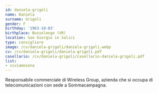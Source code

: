 ```yaml
---
id: daniela-grigoli
name: Daniela
surname: Grigoli
gender: F
birthday: '1963-10-03'
birthplace: Bussolengo (VR)
location: San Giorgio in Salici
type: consigliere
image: /cv/daniela-grigoli/daniela-grigoli.webp
cv: /cv/daniela-grigoli/daniela-grigoli.pdf
casellario: /cv/daniela-grigoli/casellario-daniela-grigoli.pdf
list:
- viviamosona
---
```


Responsabile commerciale di Wireless Group, azienda che si occupa di telecomunicazioni con sede a Sommacampagna.